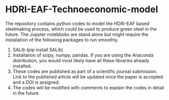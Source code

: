 # HDRI-EAF-Technoeconomic-model
The repository contains python codes to model the HDRI-EAF based steelmaking process, which could be used to produce green steel in the future.
The Jupyter notebboks are stand alone but might require the installation of the following packages to run smoothly.
1. SALib (pip install SALib)
2. Installation of scipy, numpy, pandas. If you are using the Anaconda distribution, you would most likely have all these libraries already installed. 
3. These codes are published as part of a scientific journal submission. Link to the published article will be updated once the paper is accepted and a DOI is assigned. 
4. The codes will be modified with comments to explain the codes in detail in the future. 
